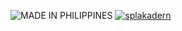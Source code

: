 <img title="MADE IN PHILIPPINES" src="https://img.shields.io/badge/MADE%20IN-PHILIPPINES-blueviolet"></a>
<a href="https://github.com/splakadern"><img title="splakadern" src="https://github-readme-stats.vercel.app/api/top-langs/?username=splakadern&layout=compact&theme=chartreuse-dark&cache_seconds=3200"></a>
</p>
